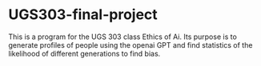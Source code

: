 # UGS303-final-project
This is a program for the UGS 303 class Ethics of Ai.
Its purpose is to generate profiles of people using the openai GPT and 
find statistics of the likelihood of different generations to find bias.
